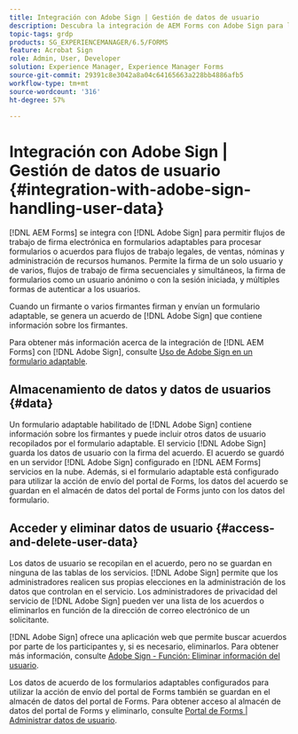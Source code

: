 ```yaml
---
title: Integración con Adobe Sign | Gestión de datos de usuario
description: Descubra la integración de AEM Forms con Adobe Sign para las firmas electrónicas en los formularios adaptables. Admite varias opciones de firma para varios flujos de trabajo.
topic-tags: grdp
products: SG_EXPERIENCEMANAGER/6.5/FORMS
feature: Acrobat Sign
role: Admin, User, Developer
solution: Experience Manager, Experience Manager Forms
source-git-commit: 29391c8e3042a8a04c64165663a228bb4886afb5
workflow-type: tm+mt
source-wordcount: '316'
ht-degree: 57%

---
```


# Integración con Adobe Sign | Gestión de datos de usuario {#integration-with-adobe-sign-handling-user-data}

[!DNL AEM Forms] se integra con [!DNL  Adobe Sign] para permitir flujos de trabajo de firma electrónica en formularios adaptables para procesar formularios o acuerdos para flujos de trabajo legales, de ventas, nóminas y administración de recursos humanos. Permite la firma de un solo usuario y de varios, flujos de trabajo de firma secuenciales y simultáneos, la firma de formularios como un usuario anónimo o con la sesión iniciada, y múltiples formas de autenticar a los usuarios.

Cuando un firmante o varios firmantes firman y envían un formulario adaptable, se genera un acuerdo de [!DNL Adobe Sign] que contiene información sobre los firmantes.

Para obtener más información acerca de la integración de [!DNL AEM Forms] con [!DNL Adobe Sign], consulte [Uso de Adobe Sign en un formulario adaptable](/help/forms/using/working-with-adobe-sign.md).

## Almacenamiento de datos y datos de usuarios {#data}

Un formulario adaptable habilitado de [!DNL Adobe Sign] contiene información sobre los firmantes y puede incluir otros datos de usuario recopilados por el formulario adaptable. El servicio [!DNL Adobe Sign] guarda los datos de usuario con la firma del acuerdo. El acuerdo se guardó en un servidor [!DNL Adobe Sign] configurado en [!DNL AEM Forms] servicios en la nube. Además, si el formulario adaptable está configurado para utilizar la acción de envío del portal de Forms, los datos del acuerdo se guardan en el almacén de datos del portal de Forms junto con los datos del formulario.

## Acceder y eliminar datos de usuario {#access-and-delete-user-data}

Los datos de usuario se recopilan en el acuerdo, pero no se guardan en ninguna de las tablas de los servicios. [!DNL Adobe Sign] permite que los administradores realicen sus propias elecciones en la administración de los datos que controlan en el servicio. Los administradores de privacidad del servicio de [!DNL Adobe Sign] pueden ver una lista de los acuerdos o eliminarlos en función de la dirección de correo electrónico de un solicitante.

[!DNL Adobe Sign] ofrece una aplicación web que permite buscar acuerdos por parte de los participantes y, si es necesario, eliminarlos. Para obtener más información, consulte [Adobe Sign - Función: Eliminar información del usuario](https://helpx.adobe.com/es/sign/using/gdpr-compliance.html).

Los datos de acuerdo de los formularios adaptables configurados para utilizar la acción de envío del portal de Forms también se guardan en el almacén de datos del portal de Forms. Para obtener acceso al almacén de datos del portal de Forms y eliminarlo, consulte [Portal de Forms | Administrar datos de usuario](/help/forms/using/forms-portal-handling-user-data.md).
